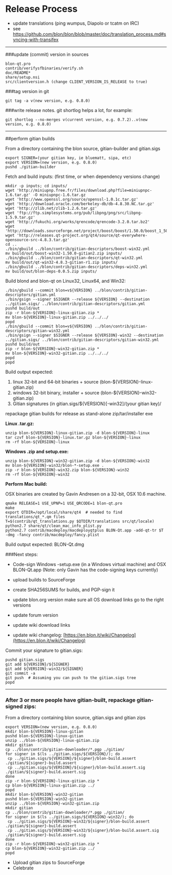 Release Process
====================

* update translations (ping wumpus, Diapolo or tcatm on IRC)
* see https://github.com/blon/blon/blob/master/doc/translation_process.md#syncing-with-transifex

* * *

###update (commit) version in sources


	blon-qt.pro
	contrib/verifysfbinaries/verify.sh
	doc/README*
	share/setup.nsi
	src/clientversion.h (change CLIENT_VERSION_IS_RELEASE to true)

###tag version in git

	git tag -a v(new version, e.g. 0.8.0)

###write release notes. git shortlog helps a lot, for example:

	git shortlog --no-merges v(current version, e.g. 0.7.2)..v(new version, e.g. 0.8.0)

* * *

##perform gitian builds

 From a directory containing the blon source, gitian-builder and gitian.sigs
  
	export SIGNER=(your gitian key, ie bluematt, sipa, etc)
	export VERSION=(new version, e.g. 0.8.0)
	pushd ./gitian-builder

 Fetch and build inputs: (first time, or when dependency versions change)

	mkdir -p inputs; cd inputs/
	wget 'http://miniupnp.free.fr/files/download.php?file=miniupnpc-1.6.tar.gz' -O miniupnpc-1.6.tar.gz
	wget 'http://www.openssl.org/source/openssl-1.0.1c.tar.gz'
	wget 'http://download.oracle.com/berkeley-db/db-4.8.30.NC.tar.gz'
	wget 'http://zlib.net/zlib-1.2.6.tar.gz'
	wget 'ftp://ftp.simplesystems.org/pub/libpng/png/src/libpng-1.5.9.tar.gz'
	wget 'http://fukuchi.org/works/qrencode/qrencode-3.2.0.tar.bz2'
	wget 'http://downloads.sourceforge.net/project/boost/boost/1.50.0/boost_1_50_0.tar.bz2'
	wget 'http://releases.qt-project.org/qt4/source/qt-everywhere-opensource-src-4.8.3.tar.gz'
	cd ..
	./bin/gbuild ../blon/contrib/gitian-descriptors/boost-win32.yml
	mv build/out/boost-win32-1.50.0-gitian2.zip inputs/
	./bin/gbuild ../blon/contrib/gitian-descriptors/qt-win32.yml
	mv build/out/qt-win32-4.8.3-gitian-r1.zip inputs/
	./bin/gbuild ../blon/contrib/gitian-descriptors/deps-win32.yml
	mv build/out/blon-deps-0.0.5.zip inputs/

 Build blond and blon-qt on Linux32, Linux64, and Win32:
  
	./bin/gbuild --commit blon=v${VERSION} ../blon/contrib/gitian-descriptors/gitian.yml
	./bin/gsign --signer $SIGNER --release ${VERSION} --destination ../gitian.sigs/ ../blon/contrib/gitian-descriptors/gitian.yml
	pushd build/out
	zip -r blon-${VERSION}-linux-gitian.zip *
	mv blon-${VERSION}-linux-gitian.zip ../../../
	popd
	./bin/gbuild --commit blon=v${VERSION} ../blon/contrib/gitian-descriptors/gitian-win32.yml
	./bin/gsign --signer $SIGNER --release ${VERSION}-win32 --destination ../gitian.sigs/ ../blon/contrib/gitian-descriptors/gitian-win32.yml
	pushd build/out
	zip -r blon-${VERSION}-win32-gitian.zip *
	mv blon-${VERSION}-win32-gitian.zip ../../../
	popd
	popd

  Build output expected:

  1. linux 32-bit and 64-bit binaries + source (blon-${VERSION}-linux-gitian.zip)
  2. windows 32-bit binary, installer + source (blon-${VERSION}-win32-gitian.zip)
  3. Gitian signatures (in gitian.sigs/${VERSION}[-win32]/(your gitian key)/

repackage gitian builds for release as stand-alone zip/tar/installer exe

**Linux .tar.gz:**

	unzip blon-${VERSION}-linux-gitian.zip -d blon-${VERSION}-linux
	tar czvf blon-${VERSION}-linux.tar.gz blon-${VERSION}-linux
	rm -rf blon-${VERSION}-linux

**Windows .zip and setup.exe:**

	unzip blon-${VERSION}-win32-gitian.zip -d blon-${VERSION}-win32
	mv blon-${VERSION}-win32/blon-*-setup.exe .
	zip -r blon-${VERSION}-win32.zip blon-${VERSION}-win32
	rm -rf blon-${VERSION}-win32

**Perform Mac build:**

  OSX binaries are created by Gavin Andresen on a 32-bit, OSX 10.6 machine.

	qmake RELEASE=1 USE_UPNP=1 USE_QRCODE=1 blon-qt.pro
	make
	export QTDIR=/opt/local/share/qt4  # needed to find translations/qt_*.qm files
	T=$(contrib/qt_translations.py $QTDIR/translations src/qt/locale)
	python2.7 share/qt/clean_mac_info_plist.py
	python2.7 contrib/macdeploy/macdeployqtplus BLON-Qt.app -add-qt-tr $T -dmg -fancy contrib/macdeploy/fancy.plist

 Build output expected: BLON-Qt.dmg

###Next steps:

* Code-sign Windows -setup.exe (in a Windows virtual machine) and
  OSX BLON-Qt.app (Note: only Gavin has the code-signing keys currently)

* upload builds to SourceForge

* create SHA256SUMS for builds, and PGP-sign it

* update blon.org version
  make sure all OS download links go to the right versions

* update forum version

* update wiki download links

* update wiki changelog: [https://en.blon.it/wiki/Changelog](https://en.blon.it/wiki/Changelog)

Commit your signature to gitian.sigs:

	pushd gitian.sigs
	git add ${VERSION}/${SIGNER}
	git add ${VERSION}-win32/${SIGNER}
	git commit -a
	git push  # Assuming you can push to the gitian.sigs tree
	popd

-------------------------------------------------------------------------

### After 3 or more people have gitian-built, repackage gitian-signed zips:

From a directory containing blon source, gitian.sigs and gitian zips

	export VERSION=(new version, e.g. 0.8.0)
	mkdir blon-${VERSION}-linux-gitian
	pushd blon-${VERSION}-linux-gitian
	unzip ../blon-${VERSION}-linux-gitian.zip
	mkdir gitian
	cp ../blon/contrib/gitian-downloader/*.pgp ./gitian/
	for signer in $(ls ../gitian.sigs/${VERSION}/); do
	 cp ../gitian.sigs/${VERSION}/${signer}/blon-build.assert ./gitian/${signer}-build.assert
	 cp ../gitian.sigs/${VERSION}/${signer}/blon-build.assert.sig ./gitian/${signer}-build.assert.sig
	done
	zip -r blon-${VERSION}-linux-gitian.zip *
	cp blon-${VERSION}-linux-gitian.zip ../
	popd
	mkdir blon-${VERSION}-win32-gitian
	pushd blon-${VERSION}-win32-gitian
	unzip ../blon-${VERSION}-win32-gitian.zip
	mkdir gitian
	cp ../blon/contrib/gitian-downloader/*.pgp ./gitian/
	for signer in $(ls ../gitian.sigs/${VERSION}-win32/); do
	 cp ../gitian.sigs/${VERSION}-win32/${signer}/blon-build.assert ./gitian/${signer}-build.assert
	 cp ../gitian.sigs/${VERSION}-win32/${signer}/blon-build.assert.sig ./gitian/${signer}-build.assert.sig
	done
	zip -r blon-${VERSION}-win32-gitian.zip *
	cp blon-${VERSION}-win32-gitian.zip ../
	popd

- Upload gitian zips to SourceForge
- Celebrate 
